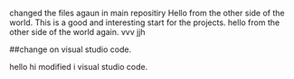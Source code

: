 changed the files agaun in main repositiry 
Hello from the other side of the world.
This is a good and interesting start for the projects.
hello from the other side of the world again.
vvv
jjh

##change on visual studio code.

hello hi modified i visual studio code.
